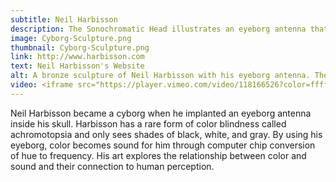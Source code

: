 ```yaml
---
subtitle: Neil Harbisson
description: The Sonochromatic Head illustrates an eyeborg antenna that allows Harbisson to identify colors through sound frequencies.
image: Cyborg-Sculpture.png
thumbnail: Cyborg-Sculpture.png
link: http://www.harbisson.com
text: Neil Harbisson's Website
alt: A bronze sculpture of Neil Harbisson with his eyeborg antenna. The antenna goes from inside the back of his head to hanging over his forehead.
video: <iframe src="https://player.vimeo.com/video/118166526?color=ffffff&title=0&byline=0&portrait=0" width="640" height="360" frameborder="0" webkitallowfullscreen mozallowfullscreen allowfullscreen></iframe>
---
```

Neil Harbisson became a cyborg when he implanted an eyeborg antenna inside his skull. Harbisson has a rare form of color blindness called achromotopsia and only sees shades of black, white, and gray. By using his eyeborg, color becomes sound for him through computer chip conversion of hue to frequency. His art explores the relationship between color and sound and their connection to human perception.  
